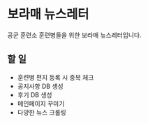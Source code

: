# 보라매 뉴스레터

공군 훈련소 훈련병들을 위한 보라매 뉴스레터입니다.

## 할 일
- 훈련병 편지 등록 시 중복 체크
- 공지사항 DB 생성
- 후기 DB 생성
- 메인페이지 꾸미기
- 다양한 뉴스 크롤링
